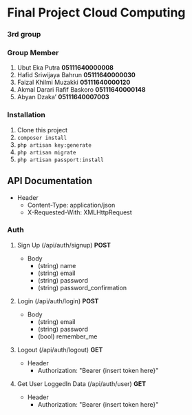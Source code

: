 # Final Project Cloud Computing
### 3rd group
### Group Member
1. Ubut Eka Putra **05111640000008**
2. Hafid Sriwijaya Bahrun **05111640000030**
3. Faizal Khilmi Muzakki **05111640000120**
4. Akmal Darari Rafif Baskoro **05111640000148**
5. Abyan Dzaka’ **05111640007003**

### Installation
1. Clone this project
2. `composer install`
3. `php artisan key:generate`
4. `php artisan migrate`
5. `php artisan passport:install`

## API Documentation
- Header
  - Content-Type: application/json
  - X-Requested-With: XMLHttpRequest

### Auth
1. Sign Up (/api/auth/signup) **POST**
   - Body
     - (string) name
     - (string) email
     - (string) password
     - (string) password_confirmation

2. Login (/api/auth/login) **POST**
   - Body
     - (string) email
     - (string) password
     - (bool) remember_me

3. Logout (/api/auth/logout) **GET**
   - Header
     - Authorization: "Bearer {insert token here}"

4. Get User LoggedIn Data (/api/auth/user) **GET**
   - Header
     - Authorization: "Bearer {insert token here}"